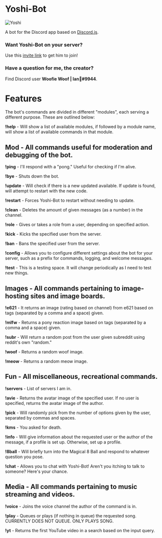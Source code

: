 # Yoshi-Bot
![Yoshi](http://i.imgur.com/0P9zo7t.jpg)

A bot for the Discord app based on [Discord.js](https://github.com/hydrabolt/discord.js/).

### Want Yoshi-Bot on your server?

Use this [invite link](https://discordapp.com/oauth2/authorize?client_id=182989700393336832&scope=bot&permissions=0x10002016) to get him to join!

### Have a question for me, the creator?

Find Discord user **Woofie Woof | Ian:feet:#9944**.

# Features
The bot's commands are divided in different "modules", each serving a different purpose. These are outlined below:

**!help** - Will show a list of available modules, if followed by a module name, will show a list of available commands in that module.

## Mod - All commands useful for moderation and debugging of the bot.

**!ping** - I'll respond with a "pong." Useful for checking if I'm alive.

**!bye** - Shuts down the bot.

**!update** - Will check if there is a new updated available. If update is found, will attempt to restart with the new code.

**!restart** - Forces Yoshi-Bot to restart without needing to update.

**!clean** - Deletes the amount of given messages (as a number) in the channel.

**!role** - Gives or takes a role from a user, depending on specified action.

**!kick** - Kicks the specified user from the server.

**!ban** - Bans the specified user from the server.

**!config** - Allows you to configure different settings about the bot for your server, such as a prefix for commands, logging, and welcome messages.

**!test** - This is a testing space. It will change periodically as I need to test new things.

## Images - All commands pertaining to image-hosting sites and image boards.

**!e621** - It returns an image (rating based on channel) from e621 based on tags (separated by a comma and a space) given.

**!mlfw** - Returns a pony reaction image based on tags (separated by a comma and a space) given.

**!subr** - Will return a random post from the user given subreddit using reddit's own "random."

**!woof** - Returns a random woof image.

**!meow** - Returns a random meow image.

## Fun - All miscellaneous, recreational commands.

**!servers** - List of servers I am in.

**!avie** -  Returns the avatar image of the specified user. If no user is specified, returns the avatar image of the author.

**!pick** - Will randomly pick from the number of options given by the user, separated by commas and spaces.

**!kms** - You asked for death.

**!info** - Will give information about the requested user or the author of the message, if a profile is set up. Otherwise, set up a profile.

**!8ball** - Will briefly turn into the Magical 8 Ball and respond to whatever question you pose.

**!chat** - Allows you to chat with Yoshi-Bot! Aren't you itching to talk to someone? Here's your chance.

## Media - All commands pertaining to music streaming and videos.

**!voice** - Joins the voice channel the author of the command is in.

**!play** - Queues or plays (if nothing in queue) the requested song. CURRENTLY DOES NOT QUEUE. ONLY PLAYS SONG.

**!yt** - Returns the first YouTube video in a search based on the input query.
